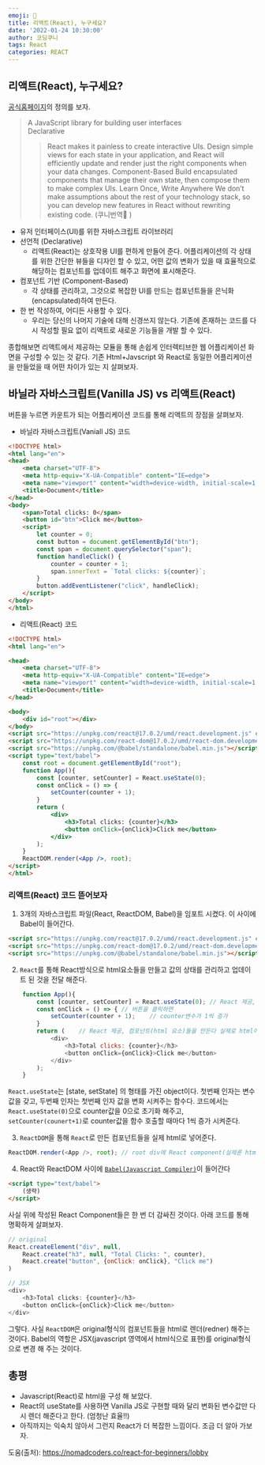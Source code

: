 ```yaml
---
emoji: 🧐
title: 리액트(React), 누구세요?
date: '2022-01-24 10:30:00'
author: 코딩쿠니
tags: React
categories: REACT
--- 
```


## 리액트(React), 누구세요?
[공식홈페이지](https://reactjs.org/)의 정의를 보자.
> A JavaScript library for building user interfaces   
> Declarative
>> React makes it painless to create interactive UIs. Design simple views for each state in your application, and React will efficiently update and render just the right components when your data changes.
> Component-Based
>> Build encapsulated components that manage their own state, then compose them to make complex UIs. 
> Learn Once, Write Anywhere
>> We don’t make assumptions about the rest of your technology stack, so you can develop new features in React without rewriting existing code.
(쿠니번역🤖 )   
* 유저 인터페이스(UI)를 위한 자바스크립트 라이브러리
* 선언적 (Declarative)
  * 리액트(React)는 상호작용 UI를 편하게 만들어 준다. 어플리케이션의 각 상태를 위한 간단한 뷰들을 디자인 할 수 있고, 어떤 값의 변화가 있을 때 효율적으로 해당하는 컴포넌트를 업데이트 해주고 화면에 표시해준다.
* 컴포넌트 기반 (Component-Based)
  * 각 상태를 관리하고, 그것으로 복잡한 UI를 만드는 컴포넌트들을 은닉화(encapsulated)하여 만든다.
* 한 번 작성하여, 어디든 사용할 수 있다.
  * 우리는 당신의 나머지 기술에 대해 신경쓰지 않는다. 기존에 존재하는 코드를 다시 작성할 필요 없이 리액트로 새로운 기능들을 개발 할 수 있다.

종합해보면 리액트에서 제공하는 모듈을 통해 손쉽게 인터렉티브한 웹 어플리케이션 화면을 구성할 수 있는 것 같다. 기존 Html+Javscript 와 React로 동일한 어플리케이션을 만들었을 때 어떤 차이가 있는 지 살펴보자.

## 바닐라 자바스크립트(Vanilla JS) vs 리액트(React)
버튼을 누르면 카운트가 되는 어플리케이션 코드를 통해 리액트의 장점을 살펴보자.
* 바닐라 자바스크립트(Vaniall JS) 코드
```html
<!DOCTYPE html>
<html lang="en">
<head>
    <meta charset="UTF-8">
    <meta http-equiv="X-UA-Compatible" content="IE=edge">
    <meta name="viewport" content="width=device-width, initial-scale=1.0">
    <title>Document</title>
</head>
<body>
    <span>Total clicks: 0</span>
    <button id="btn">Click me</button>
    <script>
        let counter = 0;
        const button = document.getElementById("btn");
        const span = document.querySelector("span");
        function handleClick() {
            counter = counter + 1;
            span.innerText = `Total clicks: ${counter}`;
        }
        button.addEventListener("click", handleClick);
    </script>
</body>
</html>
```
* 리액트(React) 코드
```html
<!DOCTYPE html>
<html lang="en">

<head>
    <meta charset="UTF-8">
    <meta http-equiv="X-UA-Compatible" content="IE=edge">
    <meta name="viewport" content="width=device-width, initial-scale=1.0">
    <title>Document</title>
</head>

<body>
    <div id="root"></div>
</body>
<script src="https://unpkg.com/react@17.0.2/umd/react.development.js" crossorigin></script>
<script src="https://unpkg.com/react-dom@17.0.2/umd/react-dom.development.js" crossorigin></script>
<script src="https://unpkg.com/@babel/standalone/babel.min.js"></script>
<script type="text/babel">
    const root = document.getElementById("root");
    function App(){
        const [counter, setCounter] = React.useState(0);
        const onClick = () => {
            setCounter(counter + 1);
        }
        return (
            <div>
                <h3>Total clicks: {counter}</h3>
                <button onClick={onClick}>Click me</button>
            </div>
        );
    }
    ReactDOM.render(<App />, root);
</script>
</html>
```
### 리액트(React) 코드 뜯어보자
1. 3개의 자바스크립트 파일(React, ReactDOM, Babel)을 임포트 시켰다. 이 사이에 Babel이 들어간다.
```html
<script src="https://unpkg.com/react@17.0.2/umd/react.development.js" crossorigin></script>
<script src="https://unpkg.com/react-dom@17.0.2/umd/react-dom.development.js" crossorigin></script>
<script src="https://unpkg.com/@babel/standalone/babel.min.js"></script>
```
2. `React`를 통해 React방식으로 html요소들을 만들고 값의 상태를 관리하고 업데이트 된 것을 전달 해준다.
```javascript
    function App(){
        const [counter, setCounter] = React.useState(0); // React 제공, 변수 값 관리, 변화된 값 렌더(render)까지 한다
        const onClick = () => { // 버튼을 클릭하면
            setCounter(counter + 1);    // counter변수가 1씩 증가
        }
        return (    // React 제공, 컴포넌트(html 요소)들을 만든다 실제로 html에서 작성하는 것과 비슷하다.
            <div>
                <h3>Total clicks: {counter}</h3>
                <button onClick={onClick}>Click me</button>
            </div>
        );
    }
```
`React.useState`는 [state, setState] 의 형태를 가진 object이다. 첫번째 인자는 변수값을 갖고, 두번째 인자는 첫번째 인자 값을 변화 시켜주는 함수다. 코드에서는 `React.useState(0)`으로 counter값을 0으로 초기화 해주고, `setCounter(counert+1)`로 counter값을 함수 호출할 때마다 1씩 증가 시켜준다.   

3. `ReactDOM`을 통해 `React`로 만든 컴포넌트들을 실제 html로 넣어준다.
```javascript
ReactDOM.render(<App />, root); // root div에 React component(실제론 html 요소들)를 넣는다
```

4. React와 ReactDOM 사이에 [`Babel(Javascript Compiler)`](https://babeljs.io/)이 들어간다
```html
<script type="text/babel">
    (생략)
</script>
```
사실 위에 작성된 React Component들은 한 번 더 감싸진 것이다. 아래 코드를 통해 명확하게 살펴보자.
```javascript
// original
React.createElement("div", null, 
    React.create("h3", null, "Total Clicks: ", counter),
    React.create("button", {onClick: onClick}, "Click me")
)

// JSX
<div>
    <h3>Total clicks: {counter}</h3>
    <button onClick={onClick}>Click me</button>
</div>
```
그렇다. 사실 `ReactDOM`은 original형식의 컴포넌트들을 html로 렌더(redner) 해주는 것이다. Babel의 역할은 JSX(javascript 영역에서 html식으로 표현)를 original형식으로 변경 해 주는 것이다.

## 총평
* Javascript(React)로 html을 구성 해 보았다.
* React의 useState를 사용하면 Vanilla JS로 구현할 때와 달리 변화된 변수값만 다시 렌더 해준다고 한다. (엄청난 효율!!)
* 아직까지는 익숙치 않아서 그런지 React가 더 복잡한 느낌이다. 조금 더 알아 가보자.

도움(출처): https://nomadcoders.co/react-for-beginners/lobby